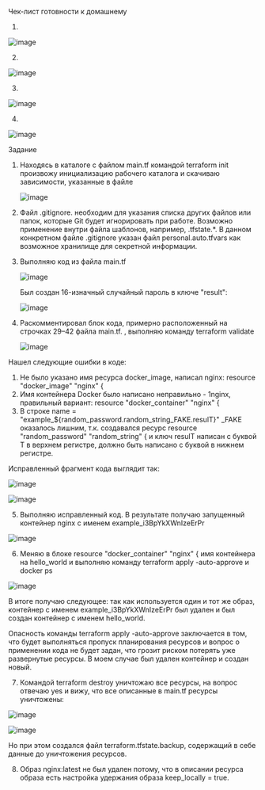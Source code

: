 Чек-лист готовности к домашнему 

1. 

![image](https://github.com/inyushov/devops-netology/assets/127683348/ffac063f-2ced-4fdd-9d2a-44192439b133)

2. 

![image](https://github.com/inyushov/devops-netology/assets/127683348/7027e181-5a2c-4cd1-a08e-d42f9dca405d)

3.

![image](https://github.com/inyushov/devops-netology/assets/127683348/2b19bb13-6e33-437a-bcc1-d1eee11ccef4)

4.

![image](https://github.com/inyushov/devops-netology/assets/127683348/23f61555-4013-4c9c-83df-d5434742c3c9)


Задание


1. Находясь в каталоге с файлом main.tf командой terraform init произвожу инициализацию рабочего каталога и скачиваю зависимости, указанные в файле
   
   ![image](https://github.com/inyushov/devops-netology/assets/127683348/fa870a41-44b4-4346-ba01-86dfb01374fa)

2. Файл .gitignore. необходим для указания списка других файлов или папок, которые Git будет игнорировать при работе. Возможно применение внутри файла шаблонов, например, .tfstate.*. В данном конкретном файле .gitignore указан файл personal.auto.tfvars как возможное хранилище для секретной информации.

3. Выполняю код из файла main.tf

   ![image](https://github.com/inyushov/devops-netology/assets/127683348/91cfea8a-1745-4976-9d95-9fc9ec254c43)

   Был создан 16-изначный случайный пароль в ключе "result":

   ![image](https://github.com/inyushov/devops-netology/assets/127683348/329e5206-b591-4dfd-b512-0a7b2b69929d)

4. Раскомментировал блок кода, примерно расположенный на строчках 29–42 файла main.tf. , выполняю команду terraform validate

   ![image](https://github.com/inyushov/devops-netology/assets/127683348/113ba94c-5b86-4875-82c1-05c4cde394b1)

Нашел следующие ошибки в коде:
1. Не было указано имя ресурса docker_image, написал nginx: resource "docker_image" "nginx" {
2. Имя контейнера Docker было написано неправильно - 1nginx, правильный вариант: resource "docker_container" "nginx" {
3. В строке name = "example_${random_password.random_string_FAKE.resulT}" _FAKE оказалось лишним, т.к. создавался ресурс resource "random_password" "random_string" { и ключ resulT написан с буквой T в верхнем регистре, должно быть написано с буквой в нижнем регистре.

Исправленный фрагмент кода выглядит так:

![image](https://github.com/inyushov/devops-netology/assets/127683348/26e10c07-9239-4741-8566-87c00d9f040b)

![image](https://github.com/inyushov/devops-netology/assets/127683348/e8aed5e5-9a0a-4996-828b-e0c2714f5b6c)

5. Выполняю исправленный код. В результате получаю запущенный контейнер nginx с именем example_i3BpYkXWnIzeErPr

![image](https://github.com/inyushov/devops-netology/assets/127683348/e3258cba-be06-455c-88d6-dd684ca0c247)

6. Меняю в блоке resource "docker_container" "nginx" { имя контейнера на hello_world и выполняю команду terraform apply -auto-approve и docker ps

![image](https://github.com/inyushov/devops-netology/assets/127683348/8da17fac-1e95-49e3-abf8-9fcf98683a76)

В итоге получаю следующее: так как используется один и тот же образ, контейнер с именем example_i3BpYkXWnIzeErPr был удален и был создан контейнер с именем hello_world.

Опасность команды terraform apply -auto-approve заключается в том, что будет выполняться пропуск планирования ресурсов и вопрос о применении кода не будет задан, что грозит риском потерять уже развернутые ресурсы. В моем случае был удален контейнер и создан новый.

7. Командой terraform destroy уничтожаю все ресурсы, на вопрос отвечаю yes и вижу, что все описанные в main.tf ресурсы уничтожены:

![image](https://github.com/inyushov/devops-netology/assets/127683348/8485a859-e46c-4c38-9f1e-07d926c5e032)

![image](https://github.com/inyushov/devops-netology/assets/127683348/fc641e0f-9d6c-4f7f-ad86-c595fa5b019c)

Но при этом создался файл terraform.tfstate.backup, содержащий в себе данные до уничтожения ресурсов.

8. Образ nginx:latest не был удален потому, что в описании ресурса образа есть настройка удержания образа keep_locally = true.

